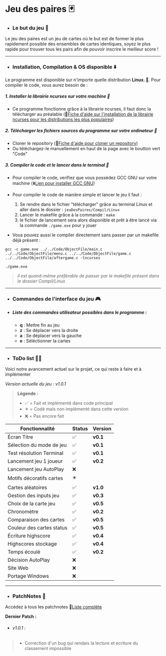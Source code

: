 # Jeu des paires :black_joker:

- ### Le but du jeu :black_flag: 

 Le jeu des paires est un jeu de cartes où le but est de former le plus rapidement possible des ensembles de cartes identiques, soyez le plus rapide pour trouver tous les pairs afin de pouvoir inscrire le meilleur score ! 

---

 - ### Installation, Compilation & OS disponible :arrow_down:

Le programme est disponible sur n'importe quelle distribution **Linux. :penguin:**. Pour compiler le code, vous aurez besoin de :

##### 1. Installer la librairie ncurses sur votre machine :blue_book: 

- Ce programme fonctionne grâce à la librairie ncurses, il faut donc la télécharger au préalable (:page_facing_up:[Fiche d'aide sur l'installation de la librairie ncurses pour les distributions les plus populaires](https://www.cyberciti.biz/faq/linux-install-ncurses-library-headers-on-debian-ubuntu-centos-fedora/?__cf_chl_tk=rluPuC6Rq0fQWuxExTTKQpOTJpms0k3zLRHfU842vQY-1700225221-0-gaNycGzNDqU))

##### 2. Télécharger les fichiers sources du programme sur votre ordinateur :floppy_disk: 

- Cloner le repository (:page_facing_up:[Fiche d'aide pour cloner un repository](https://docs.github.com/fr/repositories/creating-and-managing-repositories/cloning-a-repository))
- Ou téléchargez-le manuellement en haut de la page avec le boutton vert "Code"

##### 3. Compiler le code et le lancer dans le terminal :minidisc:

- Pour compiler le code, verifiez que vous possédez GCC GNU sur votre machine (:arrow_down:[Lien pour installer GCC GNU](https://doc.ubuntu-fr.org/gcc))

- Pour compiler le code de manière simple et lancer le jeu il faut :

    1. Se rendre dans le fichier "télécharger" grâce au terminal Linux et aller dans le dossier : ```jeuDesPaires/Compil/Linux``` 
    2. Lancer le makefile grâce à la commande : ```make```
    3. le fichier de lancement sera alors disponible et prêt à être lancé via la commande ```./game.exe``` pour y jouer
- Vous pouvez aussi le compiler directement sans passer par un makefile déjà présent : 
```
gcc -c game.exe ../../Code/ObjectFile/main.c ../../Code/ObjectFile/menu.c ../../Code/ObjectFile/game.c ../../Code/ObjectFile/aftergame.c -lncurses

./game.exe
```
> *il est quand-même préférable de passer par le makefile présent dans le dossier Compil/Linux*

---

- ### Commandes de l'interface du jeu :video_game:

- ##### Liste des commandes utilisateur possibles dans le programme :

    - **q** : Mettre fin au jeu
    - **z** : Se déplacer vers la droite
    - **a** : Se déplacer vers la gauche
    - **e** : Séléctionner la cartes

---

- ### ToDo list :memo::white_check_mark:

Voici notre avancement actuel sur le projet, ce qui reste à faire et à implémenter

*Version actuelle du jeu : v1.0.1*

> **Légende :**
>
> - :white_check_mark: = Fait et implémenté dans code principal
> - :eight_pointed_black_star: = Codé mais non implémenté dans cette version
> - :x: = Pas encore fait

|Fonctionnalité            |Status                    |Version |
|--------------------------|--------------------------|--------|
|Écran Titre               |:white_check_mark:        |**v0.1**|
|Sélection du mode de jeu  |:white_check_mark:        |**v0.1**|
|Test résolution Terminal  |:white_check_mark:        |**v0.1**|
|Lancement jeu 1 joueur    |:white_check_mark:        |**v0.2**|
|Lancement jeu AutoPlay    |:x:                       |        |
|Motifs décoratifs cartes  |:eight_pointed_black_star:|        |
|Cartes aléatoires         |:white_check_mark:        |**v1.0**|
|Gestion des inputs jeu    |:white_check_mark:        |**v0.3**|
|Choix de la carte jeu     |:white_check_mark:        |**v0.5**|
|Chronomètre               |:white_check_mark:        |**v0.2**|
|Comparaison des cartes    |:white_check_mark:        |**v0.5**|
|Couleur des cartes status |:white_check_mark:        |**v0.5**|
|Écriture highscore        |:white_check_mark:        |**v0.4**|
|Highscores stockage       |:white_check_mark:        |**v0.4**|
|Temps écoulé              |:white_check_mark:        |**v0.2**|
|Décision AutoPlay         |:x:                       |        |
|Site Web                  |:x:                       |        |
|Portage Windows           |:x:                       |        |

---

- ### PatchNotes :bookmark_tabs:

Accédez à tous les patchnotes :page_facing_up:[Liste complète](./PATCH.md)

**Dernier Patch :**

- ###### v1.0.1 :
> - Correction d'un bug qui rendais la lecture et ecriture du classement impossible
